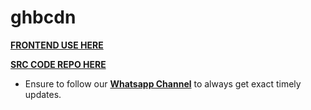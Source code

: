 # ghbcdn

**[FRONTEND USE HERE](https://ghbcdn.giftedtech.co.ke)**

**[SRC CODE REPO HERE](https://github.com/mauricegift/github-cdn)**

- Ensure to follow our **[Whatsapp Channel](https://whatsapp.com/channel/0029Vb3hlgX5kg7G0nFggl0Y)** to always get exact timely updates.


